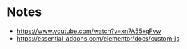 # Notes

- https://www.youtube.com/watch?v=xn7A55xqFvw
- https://essential-addons.com/elementor/docs/custom-js